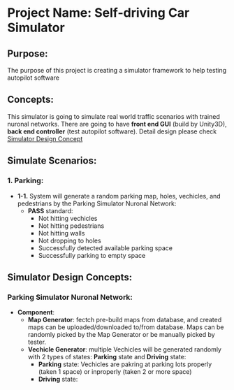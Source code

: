 # Project Name: Self-driving Car Simulator

## Purpose:
The purpose of this project is creating a simulator framework to help testing autopilot software

## Concepts:
This simulator is going to simulate real world traffic scenarios with trained nuronal networks. There are going to have **front end GUI** (build by Unity3D), **back end controller** (test autopilot software). Detail design please check [Simulator Design Concept](#Simulator-Design-Concept)

## Simulate Scenarios:
### 1. Parking:
* **1-1.** System will generate a random parking map, holes, vechicles, and pedestrians by the Parking Simulator Nuronal Network:
  * **PASS** standard:
    * Not hitting vechicles
    * Not hitting pedestrians
    * Not hitting walls
    * Not dropping to holes
    * Successfully detected available parking space
    * Successfully parking to empty space


## Simulator Design Concepts:
### Parking Simulator Nuronal Network:
* **Component**:
  * **Map Generator**: fectch pre-build maps from database, and created maps can be uploaded/downloaded to/from database. Maps can be randomly picked by the Map Generator or be manually picked by tester.
  * **Vechicle Generator**: multiple Vechicles will be generated randomly with 2 types of states: **Parking** state and **Driving** state:
    * **Parking** state: Vechicles are pakring at parking lots properly (taken 1 space) or inproperly (taken 2 or more space)
    * **Driving** state: 


